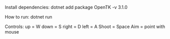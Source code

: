Install dependencies:
    dotnet add package OpenTK -v 3.1.0

How to run:
    dotnet run

Controls:
    up = W
    down = S
    right = D
    left = A
    Shoot = Space
    Aim = point with mouse